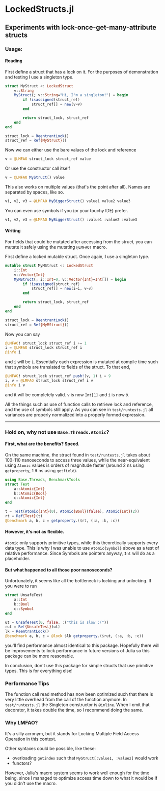 # LockedStructs.jl

## Experiments with lock-once-get-many-attribute structs

### Usage:
#### Reading 
First define a struct that has a lock on it. For the purposes of demonstration and testing I use a singleton type.
```julia
struct MyStruct <: LockedStruct
    v::String
    MyStruct(; v::String="Hi, I'm a singleton!") = begin
        if !isassigned(struct_ref)
            struct_ref[] = new(v=v)
        end

        return struct_lock, struct_ref
    end
end

struct_lock = ReentrantLock()
struct_ref = Ref{MyStruct}()
```
Now we can either use the bare values of the lock and reference
```julia
v = @LMFAO struct_lock struct_ref value
```
Or use the constructor call itself
```julia
v = @LMFAO MyStruct() value
```
This also works on multiple values (that's the point after all).
Names are separated by spaces, like so.
```julia
v1, v2, v3 = @LMFAO MyBiggerStruct() value1 value2 value3
```
You can even use symbols if you (or your touchy IDE) prefer.
```julia
v1, v2, v3 = @LMFAO MyBiggerStruct() :value1 :value2 :value3
```
#### Writing

For fields that could be mutated after accessing from the struct, you can mutate it safely using the mutating `@LMFAO!` macro.

First define a locked mutable struct. Once again, I use a singleton type.
```julia
mutable struct MyMStruct <: LockedStruct
    i::Int
    v::Vector{Int}
    MyMStruct(; i::Int=0, v::Vector{Int}=Int[]) = begin
        if !isassigned(struct_ref)
            struct_ref[] = new(i=i, v=v)
        end

        return struct_lock, struct_ref
    end
end

struct_lock = ReentrantLock()
struct_ref = Ref{MyMStruct}()
```
Now you can say
```julia
@LMFAO! struct_lock struct_ref i += 1
i = @LMFAO struct_lock struct_ref i
@info i
```
and `i` will be `1`. Essentially each expression is mutated at compile time such that symbols are translated to fields of the struct. To that end,
```julia
@LMFAO! struct_lock struct_ref push!(v, 1) i = 9
i, v = @LMFAO struct_lock struct_ref i v
@info i v 
```
and it will be completely valid. `v` is now `Int[1]` and `i` is now `9`.

All the things such as use of function calls to retrieve lock and reference, and the use of symbols still apply. As you can see in `test/runtests.jl` all variances are properly normalized into a properly formed expression.

---------------

### Hold on, why not use `Base.Threads.Atomic`?
#### First, what are the benefits? Speed.
On the same machine, the struct found in `test/runtests.jl` takes about 100-110 nanoseconds to access three values, while the near-equivalent using `Atomic` values is orders of magnitude faster (around 2 ns using `getproperty`, 1.6 ns using `getfield`).
```julia
using Base.Threads, BenchmarkTools
struct Test
    a::Atomic{Int}
    b::Atomic{Bool}
    c::Atomic{Int}
end

t = Test(Atomic{Int}(0), Atomic{Bool}(false), Atomic{Int}(2))
rt = Ref{Test}(t)
@benchmark a, b, c = getproperty.($rt, (:a, :b, :c))
```
#### However, it's not as flexible.
`Atomic` only supports primitive types, while this theoretically supports every data type. This is why I was unable to use `Atomic{Symbol}` above as a test of relative performance. Since Symbols are pointers anyway, `Int` will do as a placeholder.

#### But what happened to all those poor nanoseconds?
Unfortunately, it seems like all the bottleneck is locking and unlocking. If you were to run
```julia
struct UnsafeTest
    a::Int
    b::Bool
    c::Symbol
end

ut = UnsafeTest(0, false, :("this is slow :("))
rut = Ref{UnsafeTest}(ut)
lk = ReentrantLock()
@benchmark a, b, c = @lock $lk getproperty.($rut, (:a, :b, :c))
```
you'll find performance almost identical to this package. Hopefully there will be improvements to lock performance in future versions of Julia so this package can be more reasonable.

In conclusion, don't use this package for simple structs that use primitive types. This is for everything else!

### Performance Tips
The function call read method has now been optimized such that there is very little overhead from the call of the function anymore. In `test/runtests.jl` the Singleton constructor is `@inline`. When I omit that decorator, it takes double the time, so I recommend doing the same.

### Why LMFAO?

It's a silly acronym, but it stands for Locking Multiple Field Access Operation in this context.

Other syntaxes could be possible, like these:
- overloading `getindex` such that `MyStruct[:value1, :value2]` would work
- functors?

However, Julia's macro system seems to work well enough for the time being, since I managed to optimize access time down to what it would be if you didn't use the macro.
